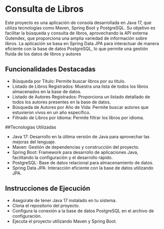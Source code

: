 
# Consulta de Libros 
Este proyecto es una aplicación de consola desarrollada en Java 17, que utiliza tecnologías como Maven,
Spring Boot y PostgreSQL. Su objetivo es facilitar la búsqueda y consulta de libros, aprovechando la API externa Gutendex, 
que proporciona una amplia variedad de información sobre libros.
La aplicación se basa en Spring Data JPA para interactuar de manera eficiente con la base de datos PostgreSQL, 
lo que permite una gestión fluida de los datos de libros y autores

## Funcionalidades Destacadas
- Búsqueda por Título: Permite buscar libros por su título.
- Listado de Libros Registrados: Muestra una lista de todos los libros almacenados en la base de datos.
- Listado de Autores Registrados: Proporciona un listado detallado de todos los autores presentes en la base de datos.
- Búsqueda de Autores por Año de Vida: Permite buscar autores que estuvieron vivos en un año específico.
- Filtrado de Libros por Idioma: Permite filtrar los libros por idioma.
  
##Tecnologías Utilizadas
- Java 17: Desarrollo en la última versión de Java para aprovechar las mejoras del lenguaje.
- Maven: Gestión de dependencias y construcción del proyecto.
- Spring Boot: Framework para desarrollo de aplicaciones Java, facilitando la configuración y el desarrollo rápido.
- PostgreSQL: Base de datos relacional para almacenamiento de datos.
- Spring Data JPA: Interacción eficiente con la base de datos utilizando JPA.
  
## Instrucciones de Ejecución
- Asegúrate de tener Java 17 instalado en tu sistema.
- Clona el repositorio del proyecto.
- Configura la conexión a la base de datos PostgreSQL en el archivo de configuración.
- Ejecuta el proyecto utilizando Maven y Spring Boot.
